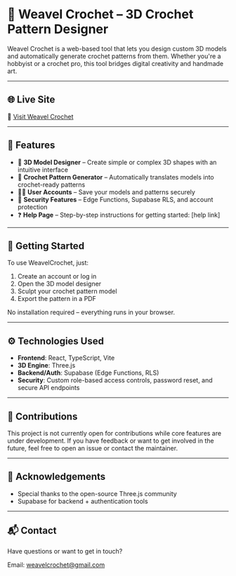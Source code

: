 # 🧶 Weavel Crochet – 3D Crochet Pattern Designer

Weavel Crochet is a web-based tool that lets you design custom 3D models and automatically generate crochet patterns from them. Whether you're a hobbyist or a crochet pro, this tool bridges digital creativity and handmade art.

---

## 🌐 Live Site

🔗 [Visit Weavel Crochet](https://weavelcrochet.com)

---

## 📌 Features

- 🧱 **3D Model Designer** – Create simple or complex 3D shapes with an intuitive interface  
- 🧵 **Crochet Pattern Generator** – Automatically translates models into crochet-ready patterns  
- 🧑‍🎨 **User Accounts** – Save your models and patterns securely  
- 🔐 **Security Features** – Edge Functions, Supabase RLS, and account protection  
- ❓ **Help Page** – Step-by-step instructions for getting started: [help link]

---

## 🚀 Getting Started

To use WeavelCrochet, just:

1. Create an account or log in
2. Open the 3D model designer
3. Sculpt your crochet pattern model
4. Export the pattern in a PDF

No installation required – everything runs in your browser.

---

## ⚙️ Technologies Used

- **Frontend**: React, TypeScript, Vite  
- **3D Engine**: Three.js  
- **Backend/Auth**: Supabase (Edge Functions, RLS)  
- **Security**: Custom role-based access controls, password reset, and secure API endpoints  

---

## 🤝 Contributions

This project is not currently open for contributions while core features are under development. If you have feedback or want to get involved in the future, feel free to open an issue or contact the maintainer.

---



## 🙌 Acknowledgements

- Special thanks to the open-source Three.js community
- Supabase for backend + authentication tools
---

## 📬 Contact

Have questions or want to get in touch?

Email: weavelcrochet@gmail.com

